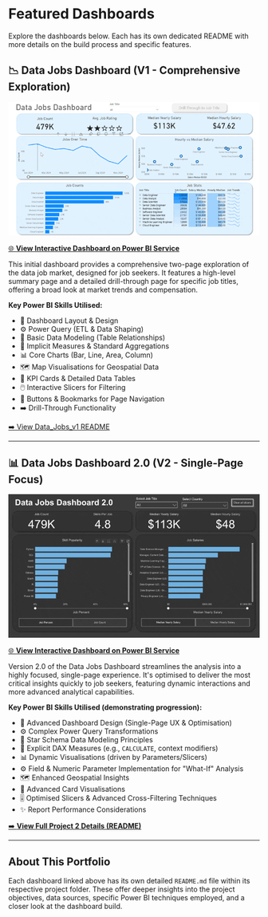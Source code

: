 # Featured Dashboards

Explore the dashboards below. Each has its own dedicated README with more details on the build process and specific features.

## 📉 Data Jobs Dashboard (V1 - Comprehensive Exploration)

[![Data Jobs Dashboard GIF](Resources/images/Project1_Dashboard_Overview.gif)](./Project1/README.md)

[🌐 **View Interactive Dashboard on Power BI Service**](https://lukeb.co/powerbi-project1)

This initial dashboard provides a comprehensive two-page exploration of the data job market, designed for job seekers. It features a high-level summary page and a detailed drill-through page for specific job titles, offering a broad look at market trends and compensation.

**Key Power BI Skills Utilised:**
* 🎨 Dashboard Layout & Design
* ⚙️ Power Query (ETL & Data Shaping)
* 🔗 Basic Data Modeling (Table Relationships)
* 🧮 Implicit Measures & Standard Aggregations
* 📊 Core Charts (Bar, Line, Area, Column)
* 🗺️ Map Visualisations for Geospatial Data
* 🔢 KPI Cards & Detailed Data Tables
* 🖱️ Interactive Slicers for Filtering
* 🔘 Buttons & Bookmarks for Page Navigation
* ➡️ Drill-Through Functionality

[➡️ View Data_Jobs_v1 README](../Data_Jobs_v1/README.md)

---

## 📊 Data Jobs Dashboard 2.0 (V2 - Single-Page Focus)

[![Data Jobs Dashboard 2.0 GIF](Resources/images/Project2_Dashboard_Overview.gif)](./Project2/README.md)

[🌐 **View Interactive Dashboard on Power BI Service**](https://lukeb.co/powerbi-project2)

Version 2.0 of the Data Jobs Dashboard streamlines the analysis into a highly focused, single-page experience. It's optimised to deliver the most critical insights quickly to job seekers, featuring dynamic interactions and more advanced analytical capabilities.

**Key Power BI Skills Utilised (demonstrating progression):**
* 🎨 Advanced Dashboard Design (Single-Page UX & Optimisation)
* ⚙️ Complex Power Query Transformations
* 🔗 Star Schema Data Modeling Principles
* 🧮 Explicit DAX Measures (e.g., `CALCULATE`, context modifiers)
* 📊 Dynamic Visualisations (driven by Parameters/Slicers)
* ⚙️ Field & Numeric Parameter Implementation for "What-If" Analysis
* 🗺️ Enhanced Geospatial Insights
* 🔢 Advanced Card Visualisations
* 🎚️ Optimised Slicers & Advanced Cross-Filtering Techniques
* ✨ Report Performance Considerations

[➡️ **View Full Project 2 Details (README)**](./Project2/README.md)

---

## About This Portfolio

Each dashboard linked above has its own detailed `README.md` file within its respective project folder. These offer deeper insights into the project objectives, data sources, specific Power BI techniques employed, and a closer look at the dashboard build.
